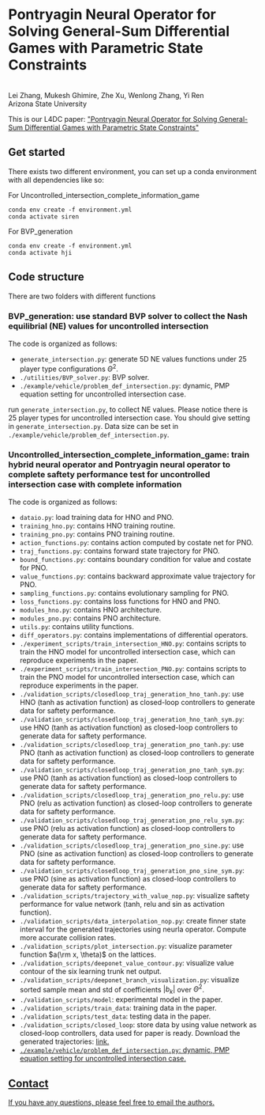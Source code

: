 # Pontryagin Neural Operator for Solving General-Sum Differential Games with Parametric State Constraints
<br>
Lei Zhang,
Mukesh Ghimire, 
Zhe Xu, 
Wenlong Zhang, 
Yi Ren<br>
Arizona State University

This is our L4DC paper: <a href="https://arxiv.org/pdf/2401.01502"> "Pontryagin Neural Operator for Solving General-Sum Differential Games with Parametric State Constraints"</a>

## Get started
There exists two different environment, you can set up a conda environment with all dependencies like so:

For Uncontrolled_intersection_complete_information_game
```
conda env create -f environment.yml
conda activate siren
```
For BVP_generation
```
conda env create -f environment.yml
conda activate hji
```

## Code structure
There are two folders with different functions
### BVP_generation: use standard BVP solver to collect the Nash equilibrial (NE) values for uncontrolled intersection
The code is organized as follows:
* `generate_intersection.py`: generate 5D NE values functions under 25 player type configurations $\Theta^2$.
* `./utilities/BVP_solver.py`: BVP solver.
* `./example/vehicle/problem_def_intersection.py`: dynamic, PMP equation setting for uncontrolled intersection case.

run `generate_intersection.py`, to collect NE values. Please notice there is 25 player types for uncontrolled intersection case. You should give setting in `generate_intersection.py`. Data size can be set in `./example/vehicle/problem_def_intersection.py`.


### Uncontrolled_intersection_complete_information_game: train hybrid neural operator and Pontryagin neural operator to complete saftety performance test for uncontrolled intersection case with complete information
The code is organized as follows:
* `dataio.py`: load training data for HNO and PNO.
* `training_hno.py`: contains HNO training routine.
* `training_pno.py`: contains PNO training routine.
* `action_functions.py`: contains action computed by costate net for PNO.
* `traj_functions.py`: contains forward state trajectory for PNO.
* `bound_functions.py`: contains boundary condition for value and costate for PNO.
* `value_functions.py`: contains backward approximate value trajectory for PNO.
* `sampling_functions.py`: contains evolutionary sampling for PNO.
* `loss_functions.py`: contains loss functions for HNO and PNO.
* `modules_hno.py`: contains HNO architecture.
* `modules_pno.py`: contains PNO architecture.
* `utils.py`: contains utility functions.
* `diff_operators.py`: contains implementations of differential operators.
* `./experiment_scripts/train_intersection_HNO.py`: contains scripts to train the HNO model for uncontrolled intersection case, which can reproduce experiments in the paper.
* `./experiment_scripts/train_intersection_PNO.py`: contains scripts to train the PNO model for uncontrolled intersection case, which can reproduce experiments in the paper.
* `./validation_scripts/closedloop_traj_generation_hno_tanh.py`: use HNO (tanh as activation function) as closed-loop controllers to generate data for saftety performance.
* `./validation_scripts/closedloop_traj_generation_hno_tanh_sym.py`: use HNO (tanh as activation function) as closed-loop controllers to generate data for saftety performance.
* `./validation_scripts/closedloop_traj_generation_pno_tanh.py`: use PNO (tanh as activation function) as closed-loop controllers to generate data for saftety performance.
* `./validation_scripts/closedloop_traj_generation_pno_tanh_sym.py`: use PNO (tanh as activation function) as closed-loop controllers to generate data for saftety performance.
* `./validation_scripts/closedloop_traj_generation_pno_relu.py`: use PNO (relu as activation function) as closed-loop controllers to generate data for saftety performance.
* `./validation_scripts/closedloop_traj_generation_pno_relu_sym.py`: use PNO (relu as activation function) as closed-loop controllers to generate data for saftety performance.
* `./validation_scripts/closedloop_traj_generation_pno_sine.py`: use PNO (sine as activation function) as closed-loop controllers to generate data for saftety performance.
* `./validation_scripts/closedloop_traj_generation_pno_sine_sym.py`: use PNO (sine as activation function) as closed-loop controllers to generate data for saftety performance.
* `./validation_scripts/trajectory_with_value_nop.py`: visualize saftety performance for value network (tanh, relu and sin as activation function).
* `./validation_scripts/data_interpolation_nop.py`: create finner state interval for the generated trajectories using neurla operator. Compute more accurate collision rates.
* `./validation_scripts/plot_intersection.py`: visualize parameter function $a(\rm x, \theta)$ on the lattices.
* `./validation_scripts/deeponet_value_contour.py`: visualize value contour of the six learning trunk net output.
* `./validation_scripts/deeponet_branch_visualization.py`: visualize sorted sample mean and std of coefficients $|b_k|$ over $\Theta^2$.
* `./validation_scripts/model`: experimental model in the paper.
* `./validation_scripts/train_data`: training data in the paper.
* `./validation_scripts/test_data`: testing data in the paper.
* `./validation_scripts/closed_loop`: store data by using value network as closed-loop controllers, data used for paper is ready. Download the generated trajectories: <a href="https://drive.google.com/drive/folders/1--zWTasWZLNe6PQz1gA2fr9dhDYJ6fsb?usp=sharing"> link.
* `./example/vehicle/problem_def_intersection.py`: dynamic, PMP equation setting for uncontrolled intersection case.

## Contact
If you have any questions, please feel free to email the authors.

